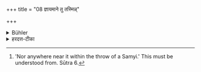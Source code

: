 +++
title = "08 ज्ञायमाने तु तस्मिन्न्"

+++

<details><summary>Bühler</summary>

8. But if that place is known to have been a burial-ground he shall not study (there). [^6] 


[^6]:  'Nor anywhere near it within the throw of a Samyi.' This must be understood from. Sūtra 6.
</details>

<details><summary>हरदत्त-टीका</summary>

## सूत्रम्
ज्ञायमाने तु तस्मिन्नेव देशे नाऽधायीत ॥ ८॥  
### टिप्पनी
यदा तु तदध्यवसितमपि श्मशानं ज्ञायते-अयं स प्रदेश इति, तदा तावत्येव प्रदेशे नाऽधीयीत । न शम्याप्रासात् ॥ ८ ॥
</details>
